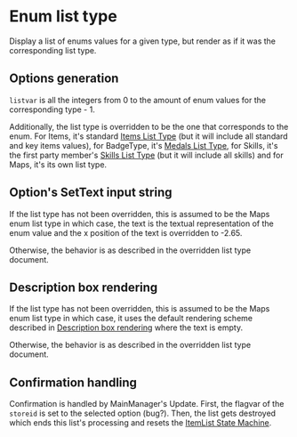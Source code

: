 # Enum list type

Display a list of enums values for a given type, but render as if it was the corresponding list type.

## Options generation

`listvar` is all the integers from 0 to the amount of enum values for the corresponding type - 1.

Additionally, the list type is overridden to be the one that corresponds to the enum. For Items, it's standard [Items List Type](Items%20List%20Type.md) (but it will include all standard and key items values), for BadgeType, it's [Medals List Type](Medals%20List%20Type.md), for Skills, it's the first party member's [Skills List Type](Skills%20List%20Type.md) (but it will include all skills) and for Maps, it's its own list type.

## Option's SetText input string

If the list type has not been overridden, this is assumed to be the Maps enum list type in which case, the text is the textual representation of the enum value and the x position of the text is overridden to -2.65.

Otherwise, the behavior is as described in the overridden list type document.

## Description box rendering

If the list type has not been overridden, this is assumed to be the Maps enum list type in which case, it uses the default rendering scheme described in [Description box rendering](../ShowItemList%20Life%20Cycle/Description%20box%20rendering.md) where the text is empty.

Otherwise, the behavior is as described in the overridden list type document.

## Confirmation handling

Confirmation is handled by MainManager's Update. First, the flagvar of the `storeid` is set to the selected option (bug?). Then, the list gets destroyed which ends this list's processing and resets the [ItemList State Machine](../ItemList%20State%20Machine.md).
